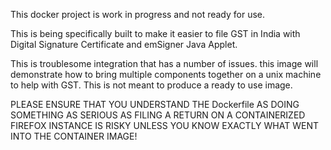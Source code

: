This docker project is work in progress and not ready for use.

This is being specifically built to make it easier to file GST in India with Digital Signature Certificate and emSigner Java Applet.

This is troublesome integration that has a number of issues.  this image will demonstrate how to bring multiple components together on a unix machine to help with GST.  This is not meant to produce a ready to use image.  

PLEASE ENSURE THAT YOU UNDERSTAND THE Dockerfile AS DOING SOMETHING AS SERIOUS AS FILING A RETURN ON A CONTAINERIZED FIREFOX INSTANCE IS RISKY UNLESS YOU KNOW EXACTLY WHAT WENT INTO THE CONTAINER IMAGE!